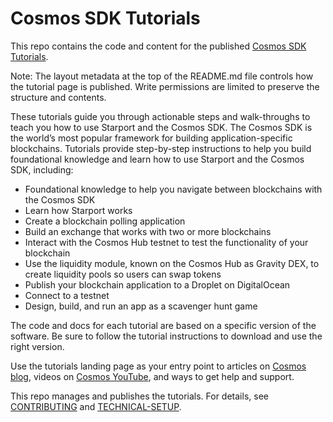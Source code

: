 <!--
layout: LandingPage
tutorials: 
articles:
  - title: Bitcoin Is Coming to Cosmos with interBTC
    date: Thursday, April 9
    time: 2
    url: /feature-test
    image: https://i.ytimg.com/vi/GfZjnMchKX0/hq720.jpg
  - title: DeFi Oracle Band Protocol Boosts Interoperability within the Cosmos Ecosystem
    date: Thursday, April 9
    time: 2
    url: /feature-test
    image: https://i.ytimg.com/vi/GfZjnMchKX0/hq720.jpg
  - title: Bringing DeFi to Cosmos The Gravity DEX protocol is live
    date: Thursday, April 9
    time: 2
    url: /feature-test
    image: https://i.ytimg.com/vi/GfZjnMchKX0/hq720.jpg
tools:
  - title: Cosmos SDK
    description: A framework for building public blockchains.
    links:
      - name: Learn more
        url: 
      - name: Documentation
        url: 
    image: /cosmos-sdk-icon.svg
  - title: Tendermint Core
    description: Blockchain consensus engine and application interface.
    links:
      - name: Learn more
        url: https://tendermint.com/core/
      - name: Documentation
        url: https://docs.tendermint.com/
    image: /tendermint-icon.svg
  - title: Starport
    description: All-in-one platform to build, launch, and maintain apps on a sovereign and secured blockchain.
    links:
      - name: Learn more
        url: https://starport.com/
      - name: Documentation
        url: https://docs.starport.com/
    image: /starport-icon.svg
  - title: Hermes Relayer
    description: Rust implementation of relayer for IBC.
    links:
      - name: Learn more
        url: 
      - name: Documentation
        url: 
    image: /generic-star-icon.svg
  - title: IBC
    description: Industry standard protocol for inter-blockchain communication.
    links:
      - name: Learn more
        url: https://ibcprotocol.org/
      - name: Documentation
        url: https://github.com/cosmos/ibc
    image: /ibc-icon.svg
  - title: CosmWasm
    description: Smart contracting platform built for Cosmos ecosystem.
    links:
      - name: Learn more
        url: https://cosmwasm.com/
      - name: Documentation
        url: https://docs.cosmwasm.com/docs/0.16/
    image: /starport-icon.svg
  - title: Gaia
    description: Software powering Cosmos Hub, the heart of the Cosmos network, and home of the ATOM token.
    links:
      - name: Learn more
        url: 
      - name: Documentation
        url: https://hub.cosmos.network/main/hub-overview/overview.html
    image: /generic-star-icon.svg
-->

# Cosmos SDK Tutorials

This repo contains the code and content for the published [Cosmos SDK Tutorials](https://tutorials.cosmos.network/).

Note: The layout metadata at the top of the README.md file controls how the tutorial page is published. Write permissions are limited to preserve the structure and contents.

These tutorials guide you through actionable steps and walk-throughs to teach you how to use Starport and the Cosmos SDK. The Cosmos SDK is the world’s most popular framework for building application-specific blockchains. Tutorials provide step-by-step instructions to help you build foundational knowledge and learn how to use Starport and the Cosmos SDK, including: 

- Foundational knowledge to help you navigate between blockchains with the Cosmos SDK
- Learn how Starport works
- Create a blockchain polling application
- Build an exchange that works with two or more blockchains
- Interact with the Cosmos Hub testnet to test the functionality of your blockchain
- Use the liquidity module, known on the Cosmos Hub as Gravity DEX, to create liquidity pools so users can swap tokens
- Publish your blockchain application to a Droplet on DigitalOcean
- Connect to a testnet
- Design, build, and run an app as a scavenger hunt game 

The code and docs for each tutorial are based on a specific version of the software. Be sure to follow the tutorial instructions to download and use the right version.

Use the tutorials landing page as your entry point to articles on [Cosmos blog](https://blog.cosmos.network/), videos on [Cosmos YouTube](https://www.youtube.com/c/CosmosProject/videos), and ways to get help and support. 


This repo manages and publishes the tutorials. For details, see [CONTRIBUTING](CONTRIBUTING.md) and [TECHNICAL-SETUP](TECHNICAL-SETUP.md). 
